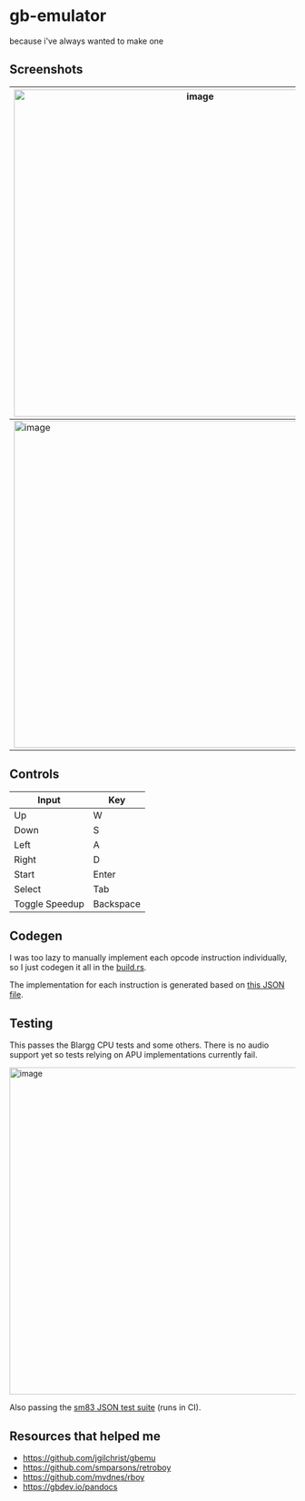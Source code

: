 # gb-emulator
because i've always wanted to make one

## Screenshots

| <img width="640" height="576" alt="image" src="https://github.com/user-attachments/assets/4fd03911-a924-4364-874d-303ab7677344" />   | <img width="640" height="576" alt="image" src="https://github.com/user-attachments/assets/4b265501-50eb-47f7-9de9-1397bff73d4e" /> |
| -------- | ------- |
| <img width="640" height="576" alt="image" src="https://github.com/user-attachments/assets/016ef37f-4c23-4103-84e9-4bd7877f5277" /> | <img width="640" height="576" alt="image" src="https://github.com/user-attachments/assets/75ee1eab-c3ef-4e5d-9133-c3f5d56c3949" /> |

## Controls

| Input    | Key |
| -------- | ------- |
|  Up | W    |
| Down    | S    |
| Left | A     |
| Right    | D    |
| Start    | Enter    |
| Select    | Tab    |
| Toggle Speedup    | Backspace    |

## Codegen
I was too lazy to manually implement each opcode instruction individually, so I just codegen it all in the [build.rs](https://github.com/myume/gb-emulator/blob/main/build/build.rs). 

The implementation for each instruction is generated based on [this JSON file](https://github.com/gbdev/gb-opcodes/blob/master/Opcodes.json).

## Testing

This passes the Blargg CPU tests and some others. There is no audio support yet so tests relying on APU implementations currently fail.

<img width="640" height="576" alt="image" src="https://github.com/user-attachments/assets/b15c0e47-5cbc-4b0d-ace0-2ed4663dd26e" />

Also passing the [sm83 JSON test suite](https://github.com/SingleStepTests/sm83) (runs in CI).

## Resources that helped me
- https://github.com/jgilchrist/gbemu
- https://github.com/smparsons/retroboy
- https://github.com/mvdnes/rboy
- https://gbdev.io/pandocs
